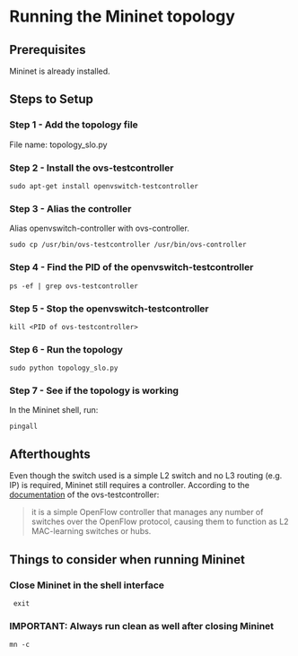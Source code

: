 # Running the Mininet topology
## Prerequisites
Mininet is already installed.

## Steps to Setup
### Step 1 - Add the topology file
File name: topology_slo.py

### Step 2 - Install the ovs-testcontroller

`sudo apt-get install openvswitch-testcontroller`

### Step 3 - Alias the controller

Alias openvswitch-controller with ovs-controller.


`sudo cp /usr/bin/ovs-testcontroller /usr/bin/ovs-controller`
### Step 4 - Find the PID of the openvswitch-testcontroller
`ps -ef | grep ovs-testcontroller
`
### Step 5 - Stop the openvswitch-testcontroller
`kill <PID of ovs-testcontroller>
`
### Step 6 - Run the topology
`sudo python topology_slo.py
`
### Step 7 - See if the topology is working
In the Mininet shell, run:


`pingall
`

## Afterthoughts
Even though the switch used is a simple L2 switch and no L3 routing (e.g. IP) is required, Mininet still requires a controller. According to the [documentation](http://www.openvswitch.org//support/dist-docs/ovs-testcontroller.8.html "document") of the ovs-testcontroller:

> it is  a  simple  OpenFlow controller that manages any number of switches over the OpenFlow protocol, causing them to function as  L2 MAC-learning switches or hubs.


## Things to consider when running Mininet

### Close Mininet in the shell interface
` exit`

### IMPORTANT: Always run clean as well after closing Mininet
`mn -c`
